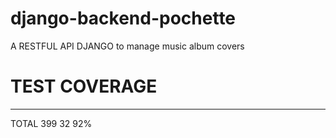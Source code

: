 # django-backend-pochette
A RESTFUL API DJANGO to manage music album covers 

# TEST COVERAGE
---------------------------------------------------------------------------------------------------------
TOTAL                                                                         399     32    92%
